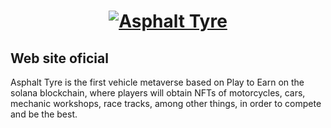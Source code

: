 <h1 align="center">
  <a href="https://Asphalttyre.com">
    <img alt="Asphalt Tyre" src="img/logotipo.png">
  </a>
</h1>

<h2>Web site oficial</h2>

<p>Asphalt Tyre is the first vehicle metaverse based on Play to Earn on the solana blockchain, where players will obtain NFTs of motorcycles, cars, mechanic workshops, race tracks, among other things, in order to compete and be the best.</p>
